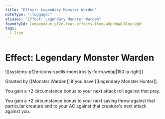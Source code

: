 ```yaml
---
title: "Effect: Legendary Monster Warden"
noteType: ":luggage:"
aliases: "Effect: Legendary Monster Warden"
foundryId: Compendium.pf2e.feat-effects.Item.aUpcWqaLBlmpnJgW
tags:
  - Item
---
```


# Effect: Legendary Monster Warden
![[systems-pf2e-icons-spells-monstrosity-form.webp|150 lp right]]

Granted by [[Monster Warden]] if you have [[Legendary Monster Hunter]].

You gain a +2 circumstance bonus to your next attack roll against that prey.

You gain a +2 circumstance bonus to your next saving throw against that particular creature and to your AC against that creature's next attack against you.
